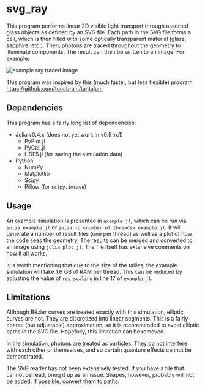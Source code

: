 # svg_ray

This program performs linear 2D visible light transport through assorted glass objects as defined by an SVG file.  Each path in the SVG file forms a cell, which is then filled with some optically transparent material (glass, sapphire, etc.). Then, photons are traced throughout the geometry to illuminate components.  The result can then be written to an image.  For example:

![example ray traced image](https://raw.githubusercontent.com/cjosey/svg_ray/master/example.jpg)

This program was inspired by this (much faster, but less flexible) program: https://github.com/tunabrain/tantalum

Dependencies
------------
This program has a fairly long list of dependencies:
* Julia v0.4.x (does not yet work in v0.5-rc1)
  * PyPlot.jl
  * PyCall.jl
  * HDF5.jl (for saving the simulation data)
* Python
   * NumPy
   * Matplotlib
   * Scipy
   * Pillow (for ``scipy.imsave``)

Usage
-----
An example simulation is presented in ``example.jl``, which can be run via ``julia example.jl`` or ``julia -p <number of threads> example.jl``.  It will generate a number of result files (one per thread) as well as a plot of how the code sees the geometry.  The results can be merged and converted to an image using ``julia plot.jl``.  The file itself has extensive comments on how it all works.

It is worth mentioning that due to the size of the tallies, the example simulation will take 1.6 GB of RAM per thread.  This can be reduced by adjusting the value of ``res_scaling`` in line 17 of ``example.jl``.

Limitations
-----------
Although Bézier curves are treated exactly with this simulation, elliptic curves are not.  They are discretized into linear segments.  This is a fairly coarse (but adjustable) approximation, so it is recommended to avoid elliptic paths in the SVG file.  Hopefully, this limitation can be removed.

In the simulation, photons are treated as particles. They do not interfere with each other or themselves, and so certain quantum effects cannot be demonstrated.

The SVG reader has not been extensively tested.  If you have a file that cannot be read, bring it up as an issue.  Shapes, however, probably will not be added.  If possible, convert them to paths.


